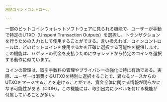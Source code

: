 ```yaml
---
用語コイン・コントロール

---
```

一部のビットコインウォレットソフトウェアに見られる機能で、ユーザーが手動で特定のUTXO（Unspent Transaction Outputs）を選択し、トランザクションを行うための入力として使用することができる。言い換えれば、コインコントロールは、どのビットコインを使用するかを正確に選択する可能性を提供します。この機能は、バゲットの代金を支払うためにウォレットから特定のコインを選択する動作に似ています。

コインの管理は、取引手数料の管理やプライバシーの強化に特に有効である。実際、ユーザーは消費するUTXOを特別に選択することで、異なるソースからのUTXOをマージすることを避けることができ、資金全体に関する情報が明らかになる可能性がある（CIOH）。この機能には、取引出力にラベルを付ける機能が付属していることが多い。